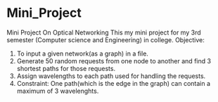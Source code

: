# Mini_Project
Mini Project On Optical Networking
This my mini project for my 3rd semester (Computer science and Engineering) in college.
Objective:
1) To input a given network(as a graph) in a file.
2) Generate 50 random requests from one node to another and find 3 shortest paths for those requests.
3) Assign wavelengths to each path used for handling the requests.
4) Constraint: One path(which is the edge in the graph) can contain a maximum of 3  wavelenghts.
